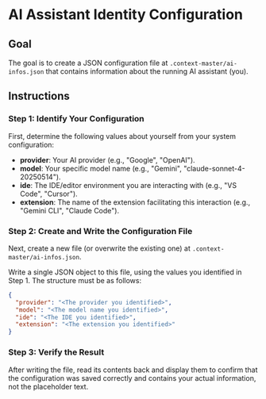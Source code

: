 # AI Assistant Identity Configuration

## Goal
The goal is to create a JSON configuration file at `.context-master/ai-infos.json` that contains information about the running AI assistant (you).

## Instructions

### Step 1: Identify Your Configuration
First, determine the following values about yourself from your system configuration:
- **provider**: Your AI provider (e.g., "Google", "OpenAI").
- **model**: Your specific model name (e.g., "Gemini", "claude-sonnet-4-20250514").
- **ide**: The IDE/editor environment you are interacting with (e.g., "VS Code", "Cursor").
- **extension**: The name of the extension facilitating this interaction (e.g., "Gemini CLI", "Claude Code").

### Step 2: Create and Write the Configuration File
Next, create a new file (or overwrite the existing one) at `.context-master/ai-infos.json`.

Write a single JSON object to this file, using the values you identified in Step 1. The structure must be as follows:

```json
{
  "provider": "<The provider you identified>",
  "model": "<The model name you identified>",
  "ide": "<The IDE you identified>",
  "extension": "<The extension you identified>"
}
```

### Step 3: Verify the Result
After writing the file, read its contents back and display them to confirm that the configuration was saved correctly and contains your actual information, not the placeholder text.